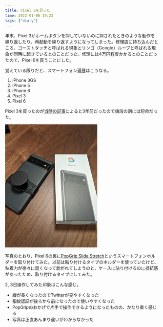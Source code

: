 ```yaml
---
title: Pixel 6を買った
time: 2022-01-06 19:23
tags: ["diary"]
---
```


年末、Pixel 3がホームボタンを押していないのに押されたときのような動作を繰り返したり、再起動を繰り返すようになってしまった。修理店に持ち込んだところ、ゴーストタッチと呼ばれる現象とリンゴ（Google）ループと呼ばれる現象が同時に起きているとのことだった。修理には4万円程度かかるとのことだったので、Pixel 6を買うことにした。

覚えている限りだと、スマートフォン遍歴はこうなる。

1. iPhone 3GS
2. iPhone 5
3. iPhone 6
4. Pixel 3
5. Pixel 6

Pixel 3を買ったのが[当時の記事](./351/)によると3年前だったので値段の割には短命だった。

![Pixel 6](./pixel6.jpg "Pixel 6とPopGrip Slide Stretch")

写真のとおり、Pixel 6の裏に[PopGrip Slide Stretch](https://amzn.to/33ai1WN)というスマートフォンホルダーを取り付けてみた。以前は貼り付けるタイプのホルダーを使っていたけど、粘着力が徐々に弱くなって剥がれてしまうのと、ケースに貼り付けるのに抵抗感があったため、取り付けるタイプにしてみた。

2, 3日操作してみた印象はこんな感じ。

* 縦が長くなったのでTwitterが見やすくなった
* 指紋認証が後ろから前になったので使いやすくなった
* PopGripのおかげで片手で操作できるようになったものの、かなり重く感じる
* 写真は正直あんまり違いがわからなかった
